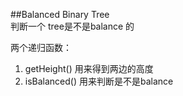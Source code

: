 ##Balanced Binary Tree    
判断一个 tree是不是balance 的

两个递归函数：
1. getHeight()
    用来得到两边的高度
2. isBalanced() 
    用来判断是不是balance


